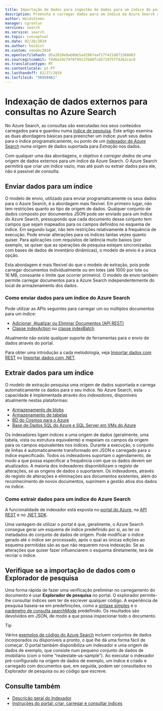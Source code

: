 ```yaml
---
title: Importação de dados para ingestão de dados para um índice de pesquisa - Azure Search
description: Preencha e carregar dados para um índice da Azure Search a partir de origens de dados externas.
author: HeidiSteen
manager: cgronlun
services: search
ms.service: search
ms.topic: conceptual
ms.date: 02/26/2019
ms.author: heidist
ms.custom: seodec2018
ms.openlocfilehash: 85a2810e8ab8de5ad2967aaf17f421d871368063
ms.sourcegitcommit: fdd6a2927976f99137bb0fcd571975ff42b2cac0
ms.translationtype: MT
ms.contentlocale: pt-PT
ms.lasthandoff: 02/27/2019
ms.locfileid: "56958461"
---
```

# <a name="indexing-external-data-for-queries-in-azure-search"></a>Indexação de dados externos para consultas no Azure Search

No Azure Search, as consultas são executadas nos seus conteúdos carregados para e guardou numa [índice de pesquisa](search-what-is-an-index.md). Este artigo examina as duas abordagens básicas para preencher um índice: *push* seus dados para o índice programaticamente, ou ponto de um [indexador de Azure Search](search-indexer-overview.md) numa origem de dados suportada para  *Extração* nos dados.

Com qualquer uma das abordagens, o objetivo é *carregar dados* de uma origem de dados externos para um índice da Azure Search. O Azure Search permitirá que criar um índice vazio, mas até push ou extrair dados para ele, não é passível de consulta.

## <a name="pushing-data-to-an-index"></a>Enviar dados para um índice
O modelo de envio, utilizado para enviar programaticamente os seus dados para o Azure Search, é a abordagem mais flexível. Em primeiro lugar, não tem restrições quanto ao tipo de origem de dados. Qualquer conjunto de dados composto por documentos JSON pode ser enviado para um índice do Azure Search, pressupondo que cada documento desse conjunto tem campos que sejam mapeados para os campos definidos no esquema de índice. Em segundo lugar, não tem restrições relativamente à frequência de execução. Pode enviar alterações para os índices tantas vezes quanto quiser. Para aplicações com requisitos de latência muito baixos (por exemplo, se quiser que as operações de pesquisa estejam sincronizadas com bases de dados de inventário dinâmicas), o modelo de envio é a única opção.

Esta abordagem é mais flexível do que o modelo de extração, pois pode carregar documentos individualmente ou em lotes (até 1000 por lote ou 16 MB, consoante o limite que ocorrer primeiro). O modelo de envio também permite carregar documentos para a Azure Search independentemente do local de armazenamento dos dados.

### <a name="how-to-push-data-to-an-azure-search-index"></a>Como enviar dados para um índice do Azure Search

Pode utilizar as APIs seguintes para carregar um ou múltiplos documentos para um índice:

+ [Adicionar, Atualizar ou Eliminar Documentos (API REST)](https://docs.microsoft.com/rest/api/searchservice/AddUpdate-or-Delete-Documents)
+ [Classe indexAction](https://docs.microsoft.com/dotnet/api/microsoft.azure.search.models.indexaction?view=azure-dotnet) ou [classe indexBatch](https://docs.microsoft.com/dotnet/api/microsoft.azure.search.models.indexbatch?view=azure-dotnet) 

Atualmente não existe qualquer suporte de ferramentas para o envio de dados através do portal.

Para obter uma introdução a cada metodologia, veja [Importar dados com REST](search-import-data-rest-api.md) ou [Importar dados com .NET](search-import-data-dotnet.md).


## <a name="pulling-data-into-an-index"></a>Extrair dados para um índice
O modelo de extração pesquisa uma origem de dados suportada e carrega automaticamente os dados para o seu índice. No Azure Search, esta capacidade é implementada através dos *indexadores*, disponíveis atualmente nestas plataformas:

+ [Armazenamento de blobs](search-howto-indexing-azure-blob-storage.md)
+ [Armazenamento de tabelas](search-howto-indexing-azure-tables.md)
+ [BD do Cosmos para o Azure](https://aka.ms/documentdb-search-indexer)
+ [Base de Dados SQL do Azure e SQL Server em VMs do Azure](search-howto-connecting-azure-sql-database-to-azure-search-using-indexers.md)

Os indexadores ligam índices a uma origem de dados (geralmente, uma tabela, vista ou estrutura equivalente) e mapeiam os campos da origem para os campos equivalentes nos índices. Durante a execução, o conjunto de linhas é automaticamente transformado em JSON e carregado para o índice especificado. Todos os indexadores suportam o agendamento, de modo a que possa especificar a frequência com que os dados devem ser atualizados. A maioria dos indexadores disponibilizam o registo de alterações, se as origens de dados o suportarem. Os indexadores, através do registo de alterações e eliminações aos documentos existentes, além do reconhecimento de novos documentos, suprimem a gestão ativa dos dados no índice. 


### <a name="how-to-pull-data-into-an-azure-search-index"></a>Como extrair dados para um índice do Azure Search

A funcionalidade de indexador está exposta no [portal do Azure](search-import-data-portal.md), na [API REST](/rest/api/searchservice/Indexer-operations) e no [.NET SDK](/dotnet/api/microsoft.azure.search.indexersoperationsextensions). 

Uma vantagem de utilizar o portal é que, geralmente, o Azure Search consegue gerar um esquema de índice predefinido por si, ao ler os metadados do conjunto de dados de origem. Pode modificar o índice gerado até o índice ser processado, após o qual as únicas edições ao esquema permitidas são as que não requerem nova indexação. Se as alterações que quiser fazer influenciarem o esquema diretamente, terá de recriar o índice. 

## <a name="verify-data-import-with-search-explorer"></a>Verifique se a importação de dados com o Explorador de pesquisa

Uma forma rápida de fazer uma verificação preliminar no carregamento do documento é usar **Explorador de pesquisa** no portal. O explorador permite-lhe consultar índices sem ter de escrever qualquer código. A experiência de pesquisa baseia-se em predefinições, como a [sintaxe simples](/rest/api/searchservice/simple-query-syntax-in-azure-search) e o [parâmetro de consulta searchMode](/rest/api/searchservice/search-documents) predefinido. Os resultados são devolvidos em JSON, de modo a que possa inspecionar todo o documento.

> [!TIP]
> Vários [exemplos de código do Azure Search](https://github.com/Azure-Samples/?utf8=%E2%9C%93&query=search) incluem conjuntos de dados incorporados ou disponíveis a pronto, o que lhe dá uma forma fácil de começar. O portal também disponibiliza um indexador e uma origem de dados de exemplo, que consiste num pequeno conjunto de dados de imobiliário (com o nome “realestate-us-sample"). Ao executar o indexador pré-configurado na origem de dados de exemplo, um índice é criado e carregado com documentos que, em seguida, podem ser consultados no Explorador de pesquisa ou ao código que escreve.

## <a name="see-also"></a>Consulte também

+ [Descrição geral do Indexador](search-indexer-overview.md)
+ [Instruções do portal: criar, carregar e consultar índices](search-get-started-portal.md)

